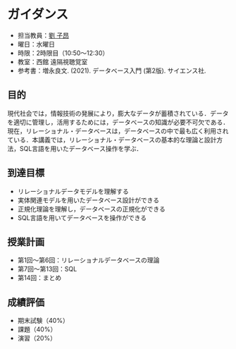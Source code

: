 # ガイダンス

- 担当教員：[劉 子昂](zi-ang-liu.github.io)
- 曜日：水曜日
- 時限：2時限目（10:50～12:30）
- 教室：西館 遠隔視聴覚室
- 参考書：増永良文. (2021). データベース入門 (第2版). サイエンス社.

## 目的

現代社会では，情報技術の発展により，膨大なデータが蓄積されている．データを適切に管理し，活用するためには，データベースの知識が必要不可欠である．現在，リレーショナル・データベースは，データベースの中で最も広く利用されている．本講義では，リレーショナル・データベースの基本的な理論と設計方法，SQL言語を用いたデータベース操作を学ぶ．

## 到達目標
- リレーショナルデータモデルを理解する
- 実体関連モデルを用いたデータベース設計ができる
- 正規化理論を理解し，データベースの正規化ができる
- SQL言語を用いてデータベースを操作ができる

## 授業計画

- 第1回〜第6回：リレーショナルデータベースの理論
- 第7回〜第13回：SQL
- 第14回：まとめ

## 成績評価

- 期末試験（40%）
- 課題（40%）
- 演習（20%）